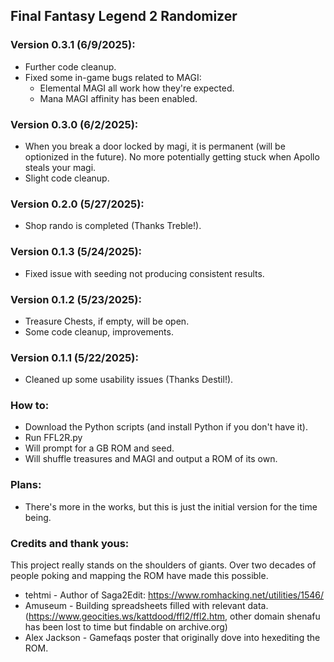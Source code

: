 ## Final Fantasy Legend 2 Randomizer

### Version 0.3.1 (6/9/2025):
- Further code cleanup.
- Fixed some in-game bugs related to MAGI:
  - Elemental MAGI all work how they're expected.
  - Mana MAGI affinity has been enabled.

### Version 0.3.0 (6/2/2025):
- When you break a door locked by magi, it is permanent (will be optionized in the future). No more potentially getting stuck when Apollo steals your magi.
- Slight code cleanup.

### Version 0.2.0 (5/27/2025):
- Shop rando is completed (Thanks Treble!).

### Version 0.1.3 (5/24/2025):
- Fixed issue with seeding not producing consistent results.

### Version 0.1.2 (5/23/2025):

- Treasure Chests, if empty, will be open.
- Some code cleanup, improvements.

### Version 0.1.1 (5/22/2025):

- Cleaned up some usability issues (Thanks Destil!).

### How to:
- Download the Python scripts (and install Python if you don't have it).
- Run FFL2R.py
- Will prompt for a GB ROM and seed.
- Will shuffle treasures and MAGI and output a ROM of its own.

### Plans:
- There's more in the works, but this is just the initial version for the time being.


### Credits and thank yous:

This project really stands on the shoulders of giants. Over two decades of people poking and
mapping the ROM have made this possible.

+ tehtmi - Author of Saga2Edit: https://www.romhacking.net/utilities/1546/
+ Amuseum - Building spreadsheets filled with relevant data. (https://www.geocities.ws/kattdood/ffl2/ffl2.htm,
  other domain shenafu has been lost to time but findable on archive.org)
+ Alex Jackson - Gamefaqs poster that originally dove into hexediting the ROM.
